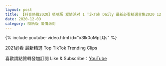 ```yaml
---
layout: post
title: 【抖音熱搜2020】唢呐版 爱情派对 1 TikTok Daily 最新必看精選合集2020 12 09
date: 2020-12-09
category: 唢呐版 爱情派对
---
```


{% include youtube-video.html id="x3lk0oMpLQs" %}

2021必看 最新精選 Top TikTok Trending Clips

喜歡請點贊轉發加訂閱 Like & Subscribe：[YouTube](https://www.youtube.com/channel/UCAoR7VcanIPd04uEq_GIylA/videos)

